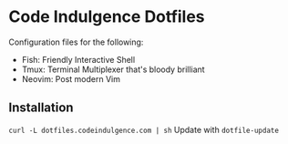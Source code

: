 Code Indulgence Dotfiles
========================

Configuration files for the following:

 - Fish: Friendly Interactive Shell
 - Tmux: Terminal Multiplexer that's bloody brilliant
 - Neovim: Post modern Vim

Installation
------------
`curl -L dotfiles.codeindulgence.com | sh`
 Update with `dotfile-update`
